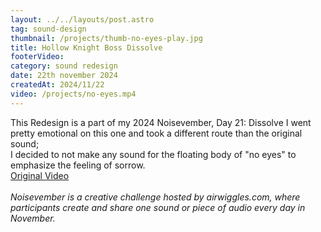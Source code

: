 ```yaml
---
layout: ../../layouts/post.astro
tag: sound-design
thumbnail: /projects/thumb-no-eyes-play.jpg
title: Hollow Knight Boss Dissolve
footerVideo: 
category: sound redesign
date: 22th november 2024
createdAt: 2024/11/22
video: /projects/no-eyes.mp4
---
```

<div>
This Redesign is a part of my 2024 Noisevember, Day 21: Dissolve
I went pretty emotional on this one and took a different route than the original sound; 
</div>
<div>
I decided to not make any sound for the floating body of "no eyes" to emphasize the feeling of sorrow.
</div>
<a href="https://www.youtube.com/watch?v=lVnZccKSO6w">Original Video</a>
</div>
<br><br>
<div>
<i>Noisevember is a creative challenge hosted by airwiggles.com, where participants create and share one sound or piece of audio every day in November.</i>
</div>